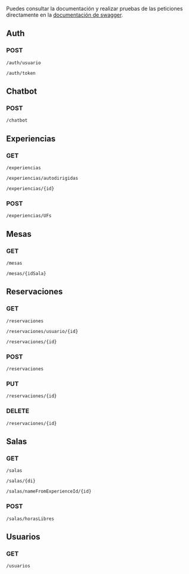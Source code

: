 Puedes consultar la documentación y realizar pruebas de las peticiones directamente en la [documentación de swagger](https://dreamlab-api.azurewebsites.net/docs/).

## Auth
### POST
```
/auth/usuario
```
```
/auth/token
```

## Chatbot
### POST
```
/chatbot
```

## Experiencias
### GET
```
/experiencias
```
```
/experiencias/autodirigidas
```
```
/experiencias/{id}
```
### POST
```
/experiencias/UFs
```

## Mesas
### GET
```
/mesas
```
```
/mesas/{idSala}
```

## Reservaciones
### GET
```
/reservaciones
```
```
/reservaciones/usuario/{id}
```
```
/reservaciones/{id}
```
### POST
```
/reservaciones
```
### PUT
```
/reservaciones/{id}
```
### DELETE
```
/reservaciones/{id}
```

## Salas
### GET
```
/salas
```
```
/salas/{di}
```
```
/salas/nameFromExperienceId/{id}
```
### POST
```
/salas/horasLibres
```

## Usuarios
### GET
```
/usuarios
```
